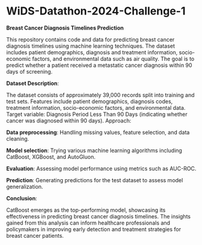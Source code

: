 # WiDS-Datathon-2024-Challenge-1

**Breast Cancer Diagnosis Timelines Prediction**

This repository contains code and data for predicting breast cancer diagnosis timelines using machine learning techniques. The dataset includes patient demographics, diagnosis and treatment information, socio-economic factors, and environmental data such as air quality. The goal is to predict whether a patient received a metastatic cancer diagnosis within 90 days of screening.


**Dataset Description**:

The dataset consists of approximately 39,000 records split into training and test sets.
Features include patient demographics, diagnosis codes, treatment information, socio-economic factors, and environmental data.
Target variable: Diagnosis Period Less Than 90 Days (indicating whether cancer was diagnosed within 90 days).
Approach:


**Data preprocessing**: Handling missing values, feature selection, and data cleaning.

**Model selection**: Trying various machine learning algorithms including CatBoost, XGBoost, and AutoGluon.

**Evaluation**: Assessing model performance using metrics such as AUC-ROC.

**Prediction**: Generating predictions for the test dataset to assess model generalization.


**Conclusion**:

CatBoost emerges as the top-performing model, showcasing its effectiveness in predicting breast cancer diagnosis timelines. The insights gained from this analysis can inform healthcare professionals and policymakers in improving early detection and treatment strategies for breast cancer patients.

